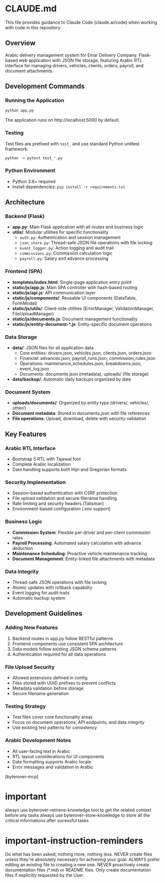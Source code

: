 # CLAUDE.md

This file provides guidance to Claude Code (claude.ai/code) when working with code in this repository.

## Overview

Arabic delivery management system for Emar Delivery Company. Flask-based web application with JSON file storage, featuring Arabic RTL interface for managing drivers, vehicles, clients, orders, payroll, and document attachments.

## Development Commands

### Running the Application
```bash
python app.py
```
The application runs on http://localhost:5000 by default.

### Testing
Test files are prefixed with `test_` and use standard Python unittest framework:
```bash
python -m pytest test_*.py
```

### Python Environment
- Python 3.8+ required
- Install dependencies: `pip install -r requirements.txt`

## Architecture

### Backend (Flask)
- **app.py**: Main Flask application with all routes and business logic
- **utils/**: Modular utilities for specific functionality
  - `auth.py`: Authentication and session management
  - `json_store.py`: Thread-safe JSON file operations with file locking
  - `event_logger.py`: Action logging and audit trail
  - `commissions.py`: Commission calculation logic
  - `payroll.py`: Salary and advance processing

### Frontend (SPA)
- **templates/index.html**: Single-page application entry point
- **static/js/app.js**: Main SPA controller with hash-based routing
- **static/js/api.js**: API communication layer
- **static/js/components/**: Reusable UI components (DataTable, FormModal)
- **static/js/utils/**: Client-side utilities (ErrorManager, ValidationManager, FileUploadManager)
- **static/js/documents.js**: Document management functionality
- **static/js/entity-document-*.js**: Entity-specific document operations

### Data Storage
- **data/**: JSON files for all application data
  - Core entities: drivers.json, vehicles.json, clients.json, orders.json
  - Financial: advances.json, payroll_runs.json, commission_rules.json
  - Operations: maintenance_schedules.json, breakdowns.json, event_log.json
  - Documents: documents.json (metadata), uploads/ (file storage)
- **data/backup/**: Automatic daily backups organized by date

### Document System
- **uploads/documents/**: Organized by entity type (drivers/, vehicles/, other/)
- **Document metadata**: Stored in documents.json with file references
- **File operations**: Upload, download, delete with security validation

## Key Features

### Arabic RTL Interface
- Bootstrap 5 RTL with Tajawal font
- Complete Arabic localization
- Date handling supports both Hijri and Gregorian formats

### Security Implementation
- Session-based authentication with CSRF protection
- File upload validation and secure filename handling
- Rate limiting and security headers (Talisman)
- Environment-based configuration (.env support)

### Business Logic
- **Commission System**: Flexible per-driver and per-client commission rates
- **Payroll Processing**: Automated salary calculation with advance deduction
- **Maintenance Scheduling**: Proactive vehicle maintenance tracking
- **Document Management**: Entity-linked file attachments with metadata

### Data Integrity
- Thread-safe JSON operations with file locking
- Atomic updates with rollback capability
- Event logging for audit trails
- Automatic backup system

## Development Guidelines

### Adding New Features
1. Backend routes in app.py follow RESTful patterns
2. Frontend components use consistent SPA architecture
3. Data models follow existing JSON schema patterns
4. Authentication required for all data operations

### File Upload Security
- Allowed extensions defined in config
- Files stored with UUID prefixes to prevent conflicts
- Metadata validation before storage
- Secure filename generation

### Testing Strategy
- Test files cover core functionality areas
- Focus on document operations, API endpoints, and data integrity
- Use existing test patterns for consistency

### Arabic Development Notes
- All user-facing text in Arabic
- RTL layout considerations for UI components
- Date formatting supports Arabic locale
- Error messages and validation in Arabic

[byterover-mcp]

# important 
always use byterover-retrieve-knowledge tool to get the related context before any tasks 
always use byterover-store-knowledge to store all the critical informations after sucessful tasks
# important-instruction-reminders
Do what has been asked; nothing more, nothing less.
NEVER create files unless they're absolutely necessary for achieving your goal.
ALWAYS prefer editing an existing file to creating a new one.
NEVER proactively create documentation files (*.md) or README files. Only create documentation files if explicitly requested by the User.